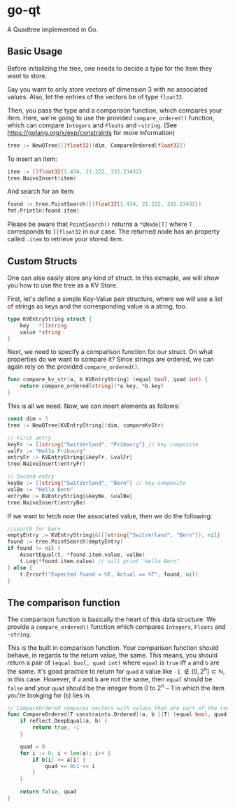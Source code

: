 # go-qt
A Quadtree implemented in Go.


## Basic Usage

Before initializing the tree, one needs to decide a type for the item they want to store.

Say you want to only store vectors of dimension 3 with no associated values. Also, let the entries of the vectors be of type `float32`.

Then, you pass the type and a comparison function, which compares your item. Here, we're going to use the provided `compare_ordered()` function, which can compare `Integers` and `Floats` and `~string`. (See <https://golang.org/x/exp/constraints> for more information)

```go
tree := NewQTree[[]float32](dim, CompareOrdered[float32])
```

To insert an item:

```go
item := []float32{1.434, 21.222, 332.23432}
tree.NaiveInsert(item)
```

And search for an item:

```go
found := tree.PointSearch([]float32{1.434, 21.222, 332.23432})
fmt.Println(found.item)
```

Please be aware that `PointSearch()` returns a `*QNode[T]` where `T` corresponds to `[]float32` in our case. The returned node has an property called `.item` to retrieve your stored item.


## Custom Structs

One can also easily store any kind of struct. In this exmaple, we will show you how to use the tree as a KV Store.

First, let's define a simple Key-Value pair structure, where we will use a list of strings as keys and the corresponding value is a string, too.

```go
type KVEntryString struct {
	key   *[]string
	value *string
}
```

Next, we need to specify a comparison function for our struct. On what properties do we want to compare it? Since strings are ordered, we can again rely on the provided `compare_ordered()`. 

```go
func compare_kv_str(a, b KVEntryString) (equal bool, quad int) {
	return compare_ordered[string](*a.key, *b.key)
}
```

This is all we need. Now, we can insert elements as follows:

```go
const dim = 3
tree := NewQTree[KVEntryString](dim, compareKvStr)

// First entry
keyFr := []string{"Switzerland", "Fribourg"} // key composite
valFr := "Hello Fribourg"
entryFr := KVEntryString{&keyFr, &valFr}
tree.NaiveInsert(entryFr)

// Second entry
keyBe := []string{"Switzerland", "Bern"} // key composite
valBe := "Hello Bern"
entryBe := KVEntryString{&keyBe, &valBe}
tree.NaiveInsert(entryBe)
```

If we want to fetch now the associated value, then we do the following:

```go
//search for bern
emptyEntry := KVEntryString{&([]string{"Switzerland", "Bern"}), nil}
found := tree.PointSearch(emptyEntry)
if found != nil {
	AssertEqual(t, *found.item.value, valBe)
	t.Log(*found.item.value) // will print "Hello Bern"
} else {
	t.Errorf("Expected found = %T, Actual == %T", found, nil)
}
```


## The comparison function

The comparison function is basically the heart of this data structure. We provide a `compare_ordered()` function which compares `Integers`, `Floats` and `~string`. 

This is the built in comparison function. Your comparison function should behave, in regards to the return value, the same. This means, you should return a pair of `(equal bool, quad int)` where `equal` is `true` iff `a` and `b` are the same. It's good practice to return for `quad` a value like `-1` $\notin [0,2^n] \subset \mathbb{N}$, in this case.
However, if `a` and `b` are not the same, then `equal` should be `false` and your `quad` should be the integer from 0 to $2^n-1$ in which the item you're lookging for (`b`) lies in.

```go
// CompareOrdered compares vectors with values that are part of the constraints.Ordered type, i.e. int, float, string.
func CompareOrdered[T constraints.Ordered](a, b []T) (equal bool, quad int) {
	if reflect.DeepEqual(a, b) {
		return true, -1
	}

	quad = 0
	for i := 0; i < len(a); i++ {
		if b[i] >= a[i] {
			quad += 0b1 << i
		}
	}

	return false, quad
}
```


